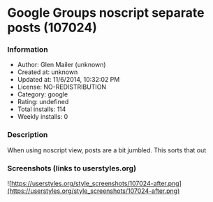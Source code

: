 # Google Groups noscript separate posts (107024)

### Information
- Author: Glen Mailer (unknown)
- Created at: unknown
- Updated at: 11/6/2014, 10:32:02 PM
- License: NO-REDISTRIBUTION
- Category: google
- Rating: undefined
- Total installs: 114
- Weekly installs: 0


### Description
When using noscript view, posts are a bit jumbled. This sorts that out


### Screenshots (links to userstyles.org)
![https://userstyles.org/style_screenshots/107024-after.png](https://userstyles.org/style_screenshots/107024-after.png)


